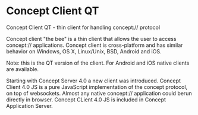# Concept Client QT
Concept Client QT - thin client for handling concept:// protocol

Concept client "the bee" is a thin client that allows the user to access concept:// applications.
Concept client is cross-platform and has similar behavior on Windows, OS X, Linux/Unix, BSD, Android and iOS.

Note: this is the QT version of the client. For Android and iOS native clients are available.

Starting with Concept Server 4.0 a new client was introduced. Concept Client 4.0 JS is a pure JavaScript implementation of the concept protocol, on top of websockets. Almost any native concept:// application could berun directly in browser. Concept CLient 4.0 JS is included in Concept Application Server.
